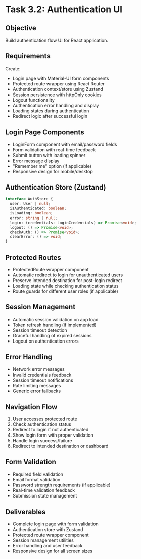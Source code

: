 # Task 3.2: Authentication UI

## Objective
Build authentication flow UI for React application.

## Requirements
Create:
- Login page with Material-UI form components
- Protected route wrapper using React Router
- Authentication context/store using Zustand
- Session persistence with httpOnly cookies
- Logout functionality
- Authentication error handling and display
- Loading states during authentication
- Redirect logic after successful login

## Login Page Components
- LoginForm component with email/password fields
- Form validation with real-time feedback
- Submit button with loading spinner
- Error message display
- "Remember me" option (if applicable)
- Responsive design for mobile/desktop

## Authentication Store (Zustand)
```typescript
interface AuthStore {
  user: User | null;
  isAuthenticated: boolean;
  isLoading: boolean;
  error: string | null;
  login: (credentials: LoginCredentials) => Promise<void>;
  logout: () => Promise<void>;
  checkAuth: () => Promise<void>;
  clearError: () => void;
}
```

## Protected Routes
- ProtectedRoute wrapper component
- Automatic redirect to login for unauthenticated users
- Preserve intended destination for post-login redirect
- Loading state while checking authentication status
- Route guards for different user roles (if applicable)

## Session Management
- Automatic session validation on app load
- Token refresh handling (if implemented)
- Session timeout detection
- Graceful handling of expired sessions
- Logout on authentication errors

## Error Handling
- Network error messages
- Invalid credentials feedback
- Session timeout notifications
- Rate limiting messages
- Generic error fallbacks

## Navigation Flow
1. User accesses protected route
2. Check authentication status
3. Redirect to login if not authenticated
4. Show login form with proper validation
5. Handle login success/failure
6. Redirect to intended destination or dashboard

## Form Validation
- Required field validation
- Email format validation
- Password strength requirements (if applicable)
- Real-time validation feedback
- Submission state management

## Deliverables
- Complete login page with form validation
- Authentication store with Zustand
- Protected route wrapper component
- Session management utilities
- Error handling and user feedback
- Responsive design for all screen sizes